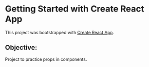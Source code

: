 # Getting Started with Create React App

This project was bootstrapped with [Create React App](https://github.com/facebook/create-react-app).

## Objective:
Project to practice props in components.
